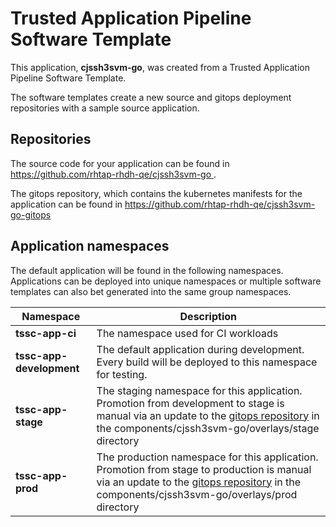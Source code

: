# Trusted Application Pipeline Software Template

This application, **cjssh3svm-go**, was created from a Trusted Application Pipeline Software Template.

The software templates create a new source and gitops deployment repositories with a sample source application. 

## Repositories

The source code for your application can be found in [https://github.com/rhtap-rhdh-qe/cjssh3svm-go ](https://github.com/rhtap-rhdh-qe/cjssh3svm-go ).
 
The gitops repository, which contains the kubernetes manifests for the application can be found in 
[https://github.com/rhtap-rhdh-qe/cjssh3svm-go-gitops ](https://github.com/rhtap-rhdh-qe/cjssh3svm-go-gitops ) 

## Application namespaces 

The default application will be found in the following namespaces. Applications can be deployed into unique namespaces or multiple software templates can also bet generated into the same group namespaces.  

|  Namespace   |  Description   |  
| -------- | -------- |
| **tssc-app-ci** | The namespace used for CI workloads |
| **tssc-app-development** | The default application during development. Every build will be deployed to this namespace for testing. |
| **tssc-app-stage** | The staging namespace for this application. Promotion from development to stage is manual via an update to the [gitops repository](https://github.com/rhtap-rhdh-qe/cjssh3svm-go-gitops ) in the components/cjssh3svm-go/overlays/stage directory |
| **tssc-app-prod** | The production namespace for this application. Promotion from stage to production is manual via an update to the [gitops repository](https://github.com/rhtap-rhdh-qe/cjssh3svm-go-gitops ) in the components/cjssh3svm-go/overlays/prod directory |